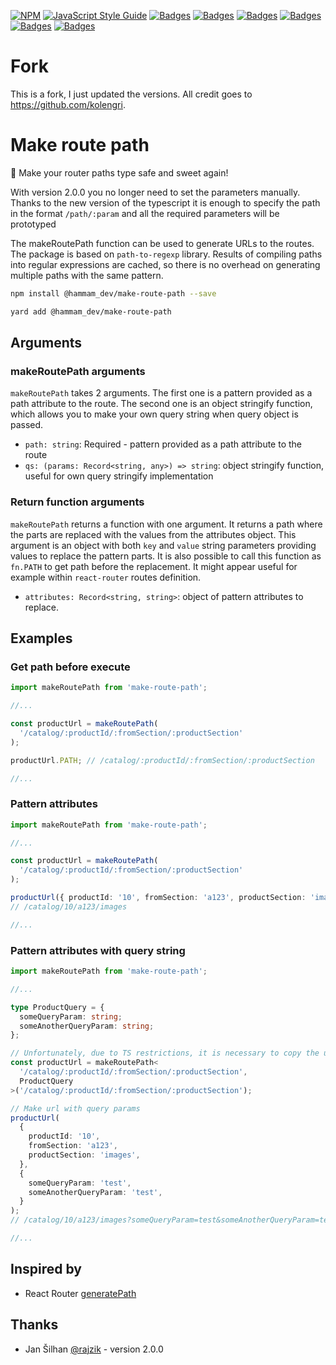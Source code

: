 [![NPM](https://img.shields.io/npm/v/@hammam_dev/make-route-path.svg)](https://www.npmjs.com/package/@hammam_dev/make-route-path)
[![JavaScript Style Guide](https://img.shields.io/badge/code_style-standard-brightgreen.svg)](https://standardjs.com)
[![Badges](https://badgen.net/npm/license/@hammam_dev/make-route-path)](https://www.npmjs.com/package/@hammam_dev/make-route-path)
[![Badges](https://badgen.net/npm/dependents/@hammam_dev/make-route-path)](https://www.npmjs.com/package/@hammam_dev/make-route-path)
[![Badges](https://badgen.net/npm/types/@hammam_dev/make-route-path)](https://www.npmjs.com/package/@hammam_dev/make-route-path)
[![Badges](https://badgen.net/github/issues/A2Ple98/make-route-path)](https://www.npmjs.com/package/@hammam_dev/make-route-path)
[![Badges](https://badgen.net/bundlephobia/min/@hammam_dev/make-route-path)](https://bundlephobia.com/result?p=@hammam_dev/make-route-path)
[![Badges](https://badgen.net/bundlephobia/minzip/@hammam_dev/make-route-path)](https://bundlephobia.com/result?p=@hammam_dev/make-route-path)

# Fork
This is a fork, I just updated the versions. All credit goes to https://github.com/kolengri.

# Make route path

🧁 Make your router paths type safe and sweet again!

With version 2.0.0 you no longer need to set the parameters manually. Thanks to the new version of the typescript it is enough to specify the path in the format `/path/:param` and all the required parameters will be prototyped

The makeRoutePath function can be used to generate URLs to the routes. The package is based on `path-to-regexp` library.
Results of compiling paths into regular expressions are cached, so there is no overhead on generating multiple paths with the same pattern.

```bash
npm install @hammam_dev/make-route-path --save
```

```bash
yard add @hammam_dev/make-route-path
```

## Arguments

### makeRoutePath arguments

`makeRoutePath` takes 2 arguments. The first one is a pattern provided as a path attribute to the route.
The second one is an object stringify function, which allows you to make your own query string when query object is passed.

- `path: string`: Required - pattern provided as a path attribute to the route
- `qs: (params: Record<string, any>) => string`: object stringify function, useful for own query stringify implementation

### Return function arguments

`makeRoutePath` returns a function with one argument. It returns a path where the parts are replaced with the values from the attributes object.
This argument is an object with both `key` and `value` string parameters providing values to replace the pattern parts.
It is also possible to call this function as `fn.PATH` to get path before the replacement. It might appear useful for example within `react-router` routes definition.

- `attributes: Record<string, string>`: object of pattern attributes to replace.

## Examples

### Get path before execute

```ts
import makeRoutePath from 'make-route-path';

//...

const productUrl = makeRoutePath(
  '/catalog/:productId/:fromSection/:productSection'
);

productUrl.PATH; // /catalog/:productId/:fromSection/:productSection

//...
```

### Pattern attributes

```ts
import makeRoutePath from 'make-route-path';

//...

const productUrl = makeRoutePath(
  '/catalog/:productId/:fromSection/:productSection'
);

productUrl({ productId: '10', fromSection: 'a123', productSection: 'images' });
// /catalog/10/a123/images

//...
```

### Pattern attributes with query string

```ts
import makeRoutePath from 'make-route-path';

//...

type ProductQuery = {
  someQueryParam: string;
  someAnotherQueryParam: string;
};

// Unfortunately, due to TS restrictions, it is necessary to copy the url as the first parameter in order to use a typed query string
const productUrl = makeRoutePath<
  '/catalog/:productId/:fromSection/:productSection',
  ProductQuery
>('/catalog/:productId/:fromSection/:productSection');

// Make url with query params
productUrl(
  {
    productId: '10',
    fromSection: 'a123',
    productSection: 'images',
  },
  {
    someQueryParam: 'test',
    someAnotherQueryParam: 'test',
  }
);
// /catalog/10/a123/images?someQueryParam=test&someAnotherQueryParam=test

//...
```

## Inspired by

- React Router [generatePath](https://reactrouter.com/web/api/generatePath)

## Thanks

- Jan Šilhan [@rajzik](https://github.com/rajzik) - version 2.0.0
